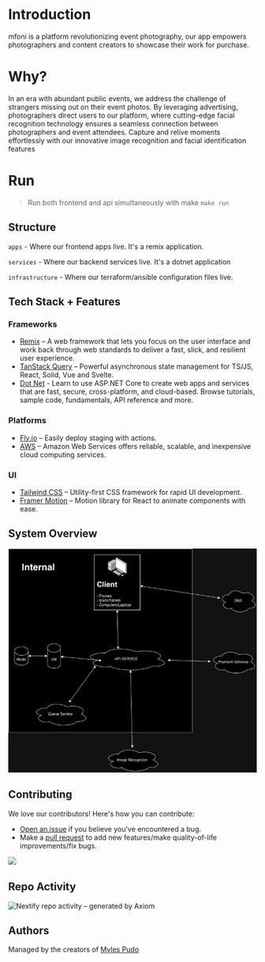 # Introduction

mfoni is a platform revolutionizing event photography, our app empowers photographers and content creators to showcase their work for purchase.

# Why?

In an era with abundant public events, we address the challenge of strangers missing out on their event photos. By leveraging advertising, photographers direct users to our platform, where cutting-edge facial recognition technology ensures a seamless connection between photographers and event attendees. Capture and relive moments effortlessly with our innovative image recognition and facial identification features

# Run

> Run both frontend and api simultaneously with make
> `make run`

## Structure

`apps` - Where our frontend apps live. It's a remix application.

`services` - Where our backend services live. It's a dotnet application

`infrastructure` - Where our terraform/ansible configuration files live.

## Tech Stack + Features

### Frameworks

- [Remix](https://remix.run/) – A web framework that lets you focus on the user interface and work back through web standards to deliver a fast, slick, and resilient user experience.
- [TanStack Query](https://tanstack.com/query/latest/) – Powerful asynchronous state management for TS/JS, React, Solid, Vue and Svelte.
- [Dot Net](https://learn.microsoft.com/en-us/aspnet/core/?view=aspnetcore-8.0) - Learn to use ASP.NET Core to create web apps and services that are fast, secure, cross-platform, and cloud-based. Browse tutorials, sample code, fundamentals, API reference and more.

### Platforms

- [Fly.io](https://fly.io/) – Easily deploy staging with actions.
- [AWS](https://aws.amazon.com/) – Amazon Web Services offers reliable, scalable, and inexpensive cloud computing services.

### UI

- [Tailwind CSS](https://tailwindcss.com/) – Utility-first CSS framework for rapid UI development.
- [Framer Motion](https://framer.com/motion) – Motion library for React to animate components with ease.

## System Overview

<img src='assets/mfoni.jpg' />

## Contributing

We love our contributors! Here's how you can contribute:

- [Open an issue](https://github.com/Bendomey/project-mfoni/issues) if you believe you've encountered a bug.
- Make a [pull request](https://github.com/Bendomey/project-mfoni/pulls) to add new features/make quality-of-life improvements/fix bugs.

<a href="https://github.com/Bendomey/project-mfoni/graphs/contributors">
  <img src="https://contrib.rocks/image?repo=Bendomey/project-mfoni" />
</a>

## Repo Activity

![Nextify repo activity – generated by Axiom](https://repobeats.axiom.co/api/embed/2459d03cd5f82d550799da6189843f4567779c41.svg "Repobeats analytics image")

## Authors

Managed by the creators of [Myles Pudo](https://www.mylespudo.com/)
